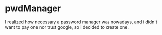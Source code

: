 # pwdManager
I realized how necessary a password manager was nowadays, and i didn't want to pay one nor trust google, so i decided to create one.
